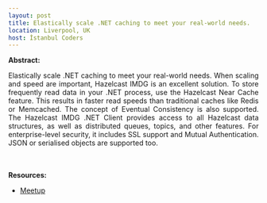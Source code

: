 ```yaml
---
layout: post
title: Elastically scale .NET caching to meet your real-world needs. 
location: Liverpool, UK
host: İstanbul Coders
---
```

<B>Abstract:</B>
<div style="text-align: justify">
Elastically scale .NET caching to meet your real-world needs. When scaling and speed are important, Hazelcast IMDG is an excellent solution. To store frequently read data in your .NET process, use the Hazelcast Near Cache feature. This results in faster read speeds than traditional caches like Redis or Memcached. The concept of Eventual Consistency is also supported. The Hazelcast IMDG .NET Client provides access to all Hazelcast data structures, as well as distributed queues, topics, and other features. For enterprise-level security, it includes SSL support and Mutual Authentication. JSON or serialised objects are supported too.</div>
<BR><BR>
 
<B>Resources:</B>
<div style="text-align: justify">
<ul>
 <li><a href="https://www.meetup.com/dot-net-liverpool/events/286806287/">Meetup</a></li>
 </ul> 
  
 </div>
<BR><BR>
